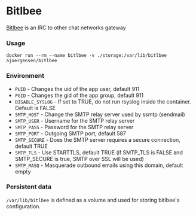 Bitlbee
=======

[Bitlbee](https://www.bitlbee.org/main.php/news.r.html) is an IRC to other chat networks gateway

### Usage

 `docker run --rm --name bitlbee -v ./storage:/var/lib/bitlbee ajoergensen/bitlbee`

### Environment

- `PUID` - Changes the uid of the app user, default 911
- `PGID` - Changes the gid of the app group, default 911
- `DISABLE_SYSLOG` - If set to TRUE, do not run rsyslog inside the container. Default is FALSE
- `SMTP_HOST` - Change the SMTP relay server used by ssmtp (sendmail)
- `SMTP_USER` - Username for the SMTP relay server
- `SMTP_PASS` - Password for the SMTP relay server
- `SMTP_PORT` - Outgoing SMTP port, default 587
- `SMTP_SECURE` - Does the SMTP server requires a secure connection, default TRUE
- `SMTP_TLS` - Use STARTTLS, default TRUE (if SMTP_TLS is FALSE and SMTP_SECURE is true, SMTP over SSL will be used)
- `SMTP_MASQ` - Masquerade outbound emails using this domain, default empty

### Persistent data

`/var/lib/bitlbee` is defined as a volume and used for storing bitlbee's configuration.
